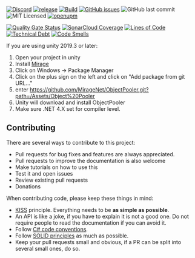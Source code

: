 [![Discord](https://img.shields.io/discord/809535064551456888.svg)](https://discordapp.com/invite/DTBPBYvexy)
[![release](https://img.shields.io/github/release/Miragenet/ObjectPooler.svg)](https://github.com/MirageNet/ObjectPooler/releases/latest)
[![Build](https://github.com/MirageNet/ObjectPooler/workflows/CI/badge.svg)](https://github.com/MirageNet/ObjectPooler/actions?query=workflow%3ACI)
[![GitHub issues](https://img.shields.io/github/issues/MirageNet/ObjectPooler.svg)](https://github.com/MirageNet/ObjectPooler/issues)
![GitHub last commit](https://img.shields.io/github/last-commit/MirageNet/ObjectPooler.svg) ![MIT Licensed](https://img.shields.io/badge/license-MIT-green.svg)
[![openupm](https://img.shields.io/npm/v/com.miragenet.objectpooler?label=openupm&registry_uri=https://package.openupm.com)](https://openupm.com/packages/com.miragenet.objectpooler/)

[![Quality Gate Status](https://sonarcloud.io/api/project_badges/measure?project=ObjectPooler&metric=alert_status)](https://sonarcloud.io/dashboard?id=ObjectPooler)
[![SonarCloud Coverage](https://sonarcloud.io/api/project_badges/measure?project=ObjectPooler&metric=coverage)](https://sonarcloud.io/component_measures?id=ObjectPooler&metric=coverage)
[![Lines of Code](https://sonarcloud.io/api/project_badges/measure?project=ObjectPooler&metric=ncloc)](https://sonarcloud.io/dashboard?id=ObjectPooler)
[![Technical Debt](https://sonarcloud.io/api/project_badges/measure?project=ObjectPooler&metric=sqale_index)](https://sonarcloud.io/dashboard?id=ObjectPooler)
[![Code Smells](https://sonarcloud.io/api/project_badges/measure?project=ObjectPooler&metric=code_smells)](https://sonarcloud.io/dashboard?id=ObjectPooler)

If you are using unity 2019.3 or later: 

1) Open your project in unity
2) Install [Mirage](https://github.com/MirageNet/Mirage)
3) Click on Windows -> Package Manager
4) Click on the plus sign on the left and click on "Add package from git URL..."
5) enter https://github.com/MirageNet/ObjectPooler.git?path=/Assets/Object%20Pooler
6) Unity will download and install ObjectPooler
7) Make sure .NET 4.X set for compiler level.

## Contributing

There are several ways to contribute to this project:

* Pull requests for bug fixes and features are always appreciated.
* Pull requests to improve the documentation is also welcome
* Make tutorials on how to use this
* Test it and open issues
* Review existing pull requests
* Donations

When contributing code, please keep these things in mind:

* [KISS](https://en.wikipedia.org/wiki/KISS_principle) principle. Everything needs to be **as simple as possible**. 
* An API is like a joke,  if you have to explain it is not a good one.  Do not require people to read the documentation if you can avoid it.
* Follow [C# code conventions](https://docs.microsoft.com/en-us/dotnet/csharp/programming-guide/inside-a-program/coding-conventions).
* Follow [SOLID principles](https://en.wikipedia.org/wiki/SOLID) as much as possible. 
* Keep your pull requests small and obvious,  if a PR can be split into several small ones, do so.
